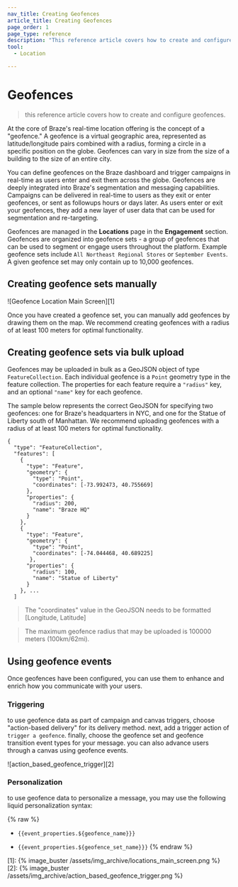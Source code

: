 ```yaml
---
nav_title: Creating Geofences
article_title: Creating Geofences
page_order: 1
page_type: reference
description: "This reference article covers how to create and configure Geofences."
tool: 
  - Location

---
```

# Geofences

> this reference article covers how to create and configure geofences.

At the core of Braze's real-time location offering is the concept of a "geofence." A geofence is a virtual geographic area, represented as latitude/longitude pairs combined with a radius, forming a circle in a specific position on the globe. Geofences can vary in size from the size of a building to the size of an entire city.

You can define geofences on the Braze dashboard and trigger campaigns in real-time as users enter and exit them across the globe. Geofences are deeply integrated into Braze's segmentation and messaging capabilities. Campaigns can be delivered in real-time to users as they exit or enter geofences, or sent as followups hours or days later. As users enter or exit your geofences, they add a new layer of user data that can be used for segmentation and re-targeting.

Geofences are managed in the **Locations** page in the **Engagement** section. Geofences are organized into geofence sets - a group of geofences that can be used to segment or engage users throughout the platform. Example geofence sets include `All Northeast Regional Stores` or `September Events`. A given geofence set may only contain up to 10,000 geofences.

## Creating geofence sets manually

![Geofence Location Main Screen][1]

Once you have created a geofence set, you can manually add geofences by drawing them on the map. We recommend creating geofences with a radius of at least 100 meters for optimal functionality.

## Creating geofence sets via bulk upload

Geofences may be uploaded in bulk as a GeoJSON object of type `FeatureCollection`. Each individual geofence is a `Point` geometry type in the feature collection. The properties for each feature require a `"radius"` key, and an optional `"name"` key for each geofence.

The sample below represents the correct GeoJSON for specifying two geofences: one for Braze's headquarters in NYC, and one for the Statue of Liberty south of Manhattan. We recommend uploading geofences with a radius of at least 100 meters for optimal functionality.

```
{
  "type": "FeatureCollection",
  "features": [
    {
      "type": "Feature",
      "geometry": {
        "type": "Point",
        "coordinates": [-73.992473, 40.755669]
      },
      "properties": {
        "radius": 200,
        "name": "Braze HQ"
      }
    },
    {
      "type": "Feature",
      "geometry": {
        "type": "Point",
        "coordinates": [-74.044468, 40.689225]
       },
      "properties": {
        "radius": 100,
        "name": "Statue of Liberty"
      }
    }, ...
  ]
```
>  The "coordinates" value in the GeoJSON needs to be formatted [Longitude, Latitude]

>  The maximum geofence radius that may be uploaded is 100000 meters (100km/62mi).

## Using geofence events

Once geofences have been configured, you can use them to enhance and enrich how you communicate with your users.

### Triggering
to use geofence data as part of campaign and canvas triggers, choose "action-based delivery" for its delivery method. next, add a trigger action of `trigger a geofence`. finally, choose the geofence set and geofence transition event types for your message. you can also advance users through a canvas using geofence events.

![action_based_geofence_trigger][2]

### Personalization

to use geofence data to personalize a message, you may use the following liquid personalization syntax:

{% raw %}
* `{{event_properties.${geofence_name}}}`

* `{{event_properties.${geofence_set_name}}}`
{% endraw %}


[1]: {% image_buster /assets/img_archive/locations_main_screen.png %}
[2]: {% image_buster /assets/img_archive/action_based_geofence_trigger.png %}

